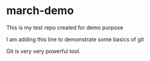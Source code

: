# march-demo
This is my test repo created for demo purpose



I am adding this line to demonstrate some basics of git



Git is very very powerful tool.

